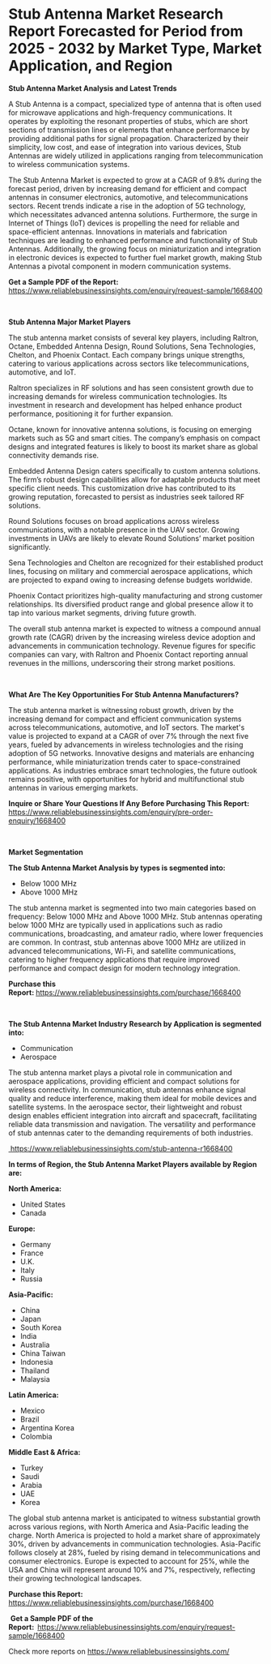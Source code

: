 <p><h1>Stub Antenna Market Research Report Forecasted for Period from 2025 -  2032 by Market Type, Market Application, and Region</h1></p><p><strong>Stub Antenna Market Analysis and Latest Trends</strong></p>
<p><p>A Stub Antenna is a compact, specialized type of antenna that is often used for microwave applications and high-frequency communications. It operates by exploiting the resonant properties of stubs, which are short sections of transmission lines or elements that enhance performance by providing additional paths for signal propagation. Characterized by their simplicity, low cost, and ease of integration into various devices, Stub Antennas are widely utilized in applications ranging from telecommunication to wireless communication systems.</p><p>The Stub Antenna Market is expected to grow at a CAGR of 9.8% during the forecast period, driven by increasing demand for efficient and compact antennas in consumer electronics, automotive, and telecommunications sectors. Recent trends indicate a rise in the adoption of 5G technology, which necessitates advanced antenna solutions. Furthermore, the surge in Internet of Things (IoT) devices is propelling the need for reliable and space-efficient antennas. Innovations in materials and fabrication techniques are leading to enhanced performance and functionality of Stub Antennas. Additionally, the growing focus on miniaturization and integration in electronic devices is expected to further fuel market growth, making Stub Antennas a pivotal component in modern communication systems.</p></p>
<p><strong>Get a Sample PDF of the Report:&nbsp;</strong> <a href="https://www.reliablebusinessinsights.com/enquiry/request-sample/1668400?utm_campaign=3048&utm_medium=2&utm_source=Github&utm_content=ia&utm_term=06042025&utm_id=stub-antenna">https://www.reliablebusinessinsights.com/enquiry/request-sample/1668400</a></p>
<p>&nbsp;</p>
<p><strong>Stub Antenna Major Market Players</strong></p>
<p><p>The stub antenna market consists of several key players, including Raltron, Octane, Embedded Antenna Design, Round Solutions, Sena Technologies, Chelton, and Phoenix Contact. Each company brings unique strengths, catering to various applications across sectors like telecommunications, automotive, and IoT.</p><p>Raltron specializes in RF solutions and has seen consistent growth due to increasing demands for wireless communication technologies. Its investment in research and development has helped enhance product performance, positioning it for further expansion.</p><p>Octane, known for innovative antenna solutions, is focusing on emerging markets such as 5G and smart cities. The company’s emphasis on compact designs and integrated features is likely to boost its market share as global connectivity demands rise.</p><p>Embedded Antenna Design caters specifically to custom antenna solutions. The firm’s robust design capabilities allow for adaptable products that meet specific client needs. This customization drive has contributed to its growing reputation, forecasted to persist as industries seek tailored RF solutions.</p><p>Round Solutions focuses on broad applications across wireless communications, with a notable presence in the UAV sector. Growing investments in UAVs are likely to elevate Round Solutions’ market position significantly.</p><p>Sena Technologies and Chelton are recognized for their established product lines, focusing on military and commercial aerospace applications, which are projected to expand owing to increasing defense budgets worldwide.</p><p>Phoenix Contact prioritizes high-quality manufacturing and strong customer relationships. Its diversified product range and global presence allow it to tap into various market segments, driving future growth.</p><p>The overall stub antenna market is expected to witness a compound annual growth rate (CAGR) driven by the increasing wireless device adoption and advancements in communication technology. Revenue figures for specific companies can vary, with Raltron and Phoenix Contact reporting annual revenues in the millions, underscoring their strong market positions.</p></p>
<p>&nbsp;</p>
<p><strong>What Are The Key Opportunities For Stub Antenna Manufacturers?</strong></p>
<p><p>The stub antenna market is witnessing robust growth, driven by the increasing demand for compact and efficient communication systems across telecommunications, automotive, and IoT sectors. The market's value is projected to expand at a CAGR of over 7% through the next five years, fueled by advancements in wireless technologies and the rising adoption of 5G networks. Innovative designs and materials are enhancing performance, while miniaturization trends cater to space-constrained applications. As industries embrace smart technologies, the future outlook remains positive, with opportunities for hybrid and multifunctional stub antennas in various emerging markets.</p></p>
<p><strong>Inquire or Share Your Questions If Any Before Purchasing This Report:</strong> <a href="https://www.reliablebusinessinsights.com/enquiry/pre-order-enquiry/1668400?utm_campaign=3048&utm_medium=2&utm_source=Github&utm_content=ia&utm_term=06042025&utm_id=stub-antenna">https://www.reliablebusinessinsights.com/enquiry/pre-order-enquiry/1668400</a></p>
<p>&nbsp;</p>
<p><strong>Market Segmentation</strong></p>
<p><strong>The Stub Antenna Market Analysis by types is segmented into:</strong></p>
<p><ul><li>Below 1000 MHz</li><li>Above 1000 MHz</li></ul></p>
<p><p>The stub antenna market is segmented into two main categories based on frequency: Below 1000 MHz and Above 1000 MHz. Stub antennas operating below 1000 MHz are typically used in applications such as radio communications, broadcasting, and amateur radio, where lower frequencies are common. In contrast, stub antennas above 1000 MHz are utilized in advanced telecommunications, Wi-Fi, and satellite communications, catering to higher frequency applications that require improved performance and compact design for modern technology integration.</p></p>
<p><strong>Purchase this Report:&nbsp;</strong><a href="https://www.reliablebusinessinsights.com/purchase/1668400?utm_campaign=3048&utm_medium=2&utm_source=Github&utm_content=ia&utm_term=06042025&utm_id=stub-antenna">https://www.reliablebusinessinsights.com/purchase/1668400</a></p>
<p>&nbsp;</p>
<p><strong>The Stub Antenna Market Industry Research by Application is segmented into:</strong></p>
<p><ul><li>Communication</li><li>Aerospace</li></ul></p>
<p><p>The stub antenna market plays a pivotal role in communication and aerospace applications, providing efficient and compact solutions for wireless connectivity. In communication, stub antennas enhance signal quality and reduce interference, making them ideal for mobile devices and satellite systems. In the aerospace sector, their lightweight and robust design enables efficient integration into aircraft and spacecraft, facilitating reliable data transmission and navigation. The versatility and performance of stub antennas cater to the demanding requirements of both industries.</p></p>
<p><a href="https://www.reliablebusinessinsights.com/stub-antenna-r1668400?utm_campaign=3048&utm_medium=2&utm_source=Github&utm_content=ia&utm_term=06042025&utm_id=stub-antenna">&nbsp;https://www.reliablebusinessinsights.com/stub-antenna-r1668400</a></p>
<p><strong>In terms of Region, the Stub Antenna Market Players available by Region are:</strong></p>
<p>
    <p> <strong> North America: </strong>
        <ul>
            <li>United States</li>
            <li>Canada</li>
        </ul>
        </p> 
    <p> <strong> Europe: </strong>
        <ul>
            <li>Germany</li>
            <li>France</li>
            <li>U.K.</li>
            <li>Italy</li>
            <li>Russia</li>
        </ul>
        </p> 
    <p> <strong> Asia-Pacific: </strong>
        <ul>
            <li>China</li>
            <li>Japan</li>
            <li>South Korea</li>
            <li>India</li>
            <li>Australia</li>
            <li>China Taiwan</li>
            <li>Indonesia</li>
            <li>Thailand</li>
            <li>Malaysia</li>
        </ul>
        </p> 
    <p> <strong> Latin America: </strong>
        <ul>
            <li>Mexico</li>
            <li>Brazil</li>
            <li>Argentina Korea</li>
            <li>Colombia</li>
        </ul>
        </p> 
    <p> <strong> Middle East & Africa: </strong>
        <ul>
            <li>Turkey</li>
            <li>Saudi</li>
            <li>Arabia</li>
            <li>UAE</li>
            <li>Korea</li>
        </ul>
    </p>
    </p>
<p><p>The global stub antenna market is anticipated to witness substantial growth across various regions, with North America and Asia-Pacific leading the charge. North America is projected to hold a market share of approximately 30%, driven by advancements in communication technologies. Asia-Pacific follows closely at 28%, fueled by rising demand in telecommunications and consumer electronics. Europe is expected to account for 25%, while the USA and China will represent around 10% and 7%, respectively, reflecting their growing technological landscapes.</p></p>
<p><strong>Purchase this Report: </strong><a href="https://www.reliablebusinessinsights.com/purchase/1668400?utm_campaign=3048&utm_medium=2&utm_source=Github&utm_content=ia&utm_term=06042025&utm_id=stub-antenna">https://www.reliablebusinessinsights.com/purchase/1668400</a></p>
<p>&nbsp;<strong>Get a Sample PDF of the Report:&nbsp;&nbsp;</strong><a href="https://www.reliablebusinessinsights.com/enquiry/request-sample/1668400?utm_campaign=3048&utm_medium=2&utm_source=Github&utm_content=ia&utm_term=06042025&utm_id=stub-antenna">https://www.reliablebusinessinsights.com/enquiry/request-sample/1668400</a></p>
<p><strong></strong></p>
<p>Check more reports on <a href="https://www.reliablebusinessinsights.com/?utm_campaign=3048&utm_medium=2&utm_source=Github&utm_content=ia&utm_term=06042025&utm_id=stub-antenna">https://www.reliablebusinessinsights.com/</a></p>